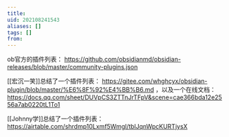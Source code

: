 ```yaml
---
title: 
uid: 202108241543
aliases: []
tags: []
from: 
---
```

ob官方的插件列表： https://github.com/obsidianmd/obsidian-releases/blob/master/community-plugins.json

[[宏沉一笑]]总结了一个插件列表： https://gitee.com/whghcyx/obsidian-plugin/blob/master/%E6%8F%92%E4%BB%B6.md ，以及一个在线文档： https://docs.qq.com/sheet/DUVpCS3ZTTnJrTFpV&scene=cae366bda12e2556a7ab0220tL1To1 

[[Johnny学]]总结了一个插件列表： https://airtable.com/shrdmp10Lxmf5Wmgl/tblJqnWpcKURTjysX